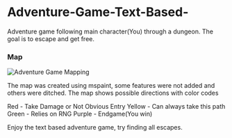 # Adventure-Game-Text-Based-
Adventure game following main character(You) through a dungeon. The goal is to escape and get free.

### Map

![Adventure Game Mapping](https://user-images.githubusercontent.com/33220981/55347367-f901c500-54b4-11e9-86b6-57bb6be738c0.png)

The map was created using mspaint, some features were not added and others were ditched. The map shows possible directions with color codes

Red - Take Damage or Not Obvious Entry
Yellow - Can always take this path
Green - Relies on RNG
Purple - Endgame(You win)

Enjoy the text based adventure game, try finding all escapes.
